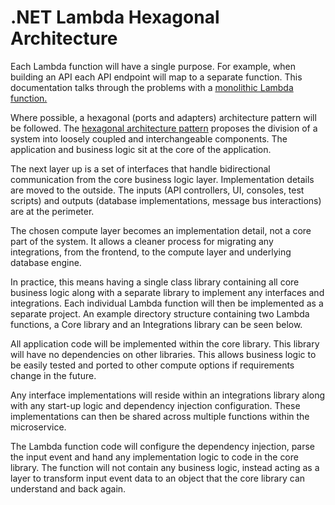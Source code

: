# .NET Lambda Hexagonal Architecture

Each Lambda function will have a single purpose. For example, when building an API each API endpoint will map to a separate function. This documentation talks through the problems with a [monolithic Lambda function.](https://docs.aws.amazon.com/lambda/latest/operatorguide/monolith.html)

Where possible, a hexagonal (ports and adapters) architecture pattern will be followed. The [hexagonal architecture pattern](https://alistair.cockburn.us/hexagonal-architecture/) proposes the division of a system into loosely coupled and interchangeable components. The application and business logic sit at the core of the application.

The next layer up is a set of interfaces that handle bidirectional communication from the core business logic layer. Implementation details are moved to the outside. The inputs (API controllers, UI, consoles, test scripts) and outputs (database implementations, message bus interactions) are at the perimeter.

The chosen compute layer becomes an implementation detail, not a core part of the system. It allows a cleaner process for migrating any integrations, from the frontend, to the compute layer and underlying database engine.

In practice, this means having a single class library containing all core business logic along with a separate library to implement any interfaces and integrations. Each individual Lambda function will then be implemented as a separate project. An example directory structure containing two Lambda functions, a Core library and an Integrations library can be seen below.

All application code will be implemented within the core library. This library will have no dependencies on other libraries. This allows business logic to be easily tested and ported to other compute options if requirements change in the future.

Any interface implementations will reside within an integrations library along with any start-up logic and dependency injection configuration. These implementations can then be shared across multiple functions within the microservice.

The Lambda function code will configure the dependency injection, parse the input event and hand any implementation logic to code in the core library. The function will not contain any business logic, instead acting as a layer to transform input event data to an object that the core library can understand and back again.
